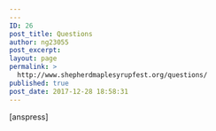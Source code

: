 ```yaml
---
---
ID: 26
post_title: Questions
author: ng23055
post_excerpt:
layout: page
permalink: >
  http://www.shepherdmaplesyrupfest.org/questions/
published: true
post_date: 2017-12-28 18:58:31
---
```

[anspress]